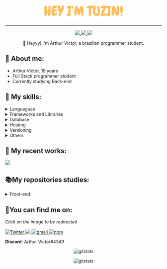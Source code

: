 <p align="center">
  <img src="./src/resources/images/header.gif" />
</p>
<hr>

<p align="center">
    <a href="https://twitter.com/tuzin_dev">
    <img src="https://img.shields.io/badge/Twitter-307cc5?style=for-the-badge&logo=twitter&logoColor=white"/>
    </a>
    <a href="https://www.linkedin.com/in/arthur-victor-a2141a227/">
    <img src="https://img.shields.io/badge/LinkedIn-307cc5?style=for-the-badge&logo=linkedin&logoColor=white"/>
    </a>
    <img src="https://komarev.com/ghpvc/?username=Tuzin-Dev&style=for-the-badge"/>
</p>

<p align="center">
👋 Heyyy! I'm Arthur Victor, a brazilian programmer student.
</p>

## **🐉 About me:**
* Arthur Victor, 19 years
* Full Stack programmer student
* Currently studying Back-end

## **💬 My skills:**
<details>
  <summary>Languagues</summary>
 
 > ![JavaScript](https://img.shields.io/badge/javascript-%23323330.svg?style=for-the-badge&logo=javascript&logoColor=%23F7DF1E)
![TypeScript](https://img.shields.io/badge/typescript-%23007ACC.svg?style=for-the-badge&logo=typescript&logoColor=white)
![HTML5](https://img.shields.io/badge/html5-%23E34F26.svg?style=for-the-badge&logo=html5&logoColor=white)
![CSS3](https://img.shields.io/badge/css3-%231572B6.svg?style=for-the-badge&logo=css3&logoColor=white)
</details>

<details>
  <summary>Frameworks and Libraries</summary>
  
> ![React](https://img.shields.io/badge/react-%2320232a.svg?style=for-the-badge&logo=react&logoColor=%2361DAFB)
![Bootstrap](https://img.shields.io/badge/bootstrap-%23563D7C.svg?style=for-the-badge&logo=bootstrap&logoColor=white)
![NodeJS](https://img.shields.io/badge/node.js-6DA55F?style=for-the-badge&logo=node.js&logoColor=white)
</details>

<details>
  <summary>Database</summary>
  
> ![MongoDB](https://img.shields.io/badge/MongoDB-%234ea94b.svg?style=for-the-badge&logo=mongodb&logoColor=white)
</details>

<details>
  <summary>Hosting</summary>
  
> ![Heroku](https://img.shields.io/badge/heroku-%23430098.svg?style=for-the-badge&logo=heroku&logoColor=white)
</details>

<details>
  <summary>Versioning</summary>
  
> ![NPM](https://img.shields.io/badge/NPM-%23000000.svg?style=for-the-badge&logo=npm&logoColor=white)
![Git](https://img.shields.io/badge/git-%23F05033.svg?style=for-the-badge&logo=git&logoColor=white)
![GitHub](https://img.shields.io/badge/github-%23121011.svg?style=for-the-badge&logo=github&logoColor=white)
</details>

<details>
  <summary>Others</summary>
  
> ![Visual Studio Code](https://img.shields.io/badge/Visual%20Studio%20Code-0078d7.svg?style=for-the-badge&logo=visual-studio-code&logoColor=white)
![Jira](https://img.shields.io/badge/jira-%230A0FFF.svg?style=for-the-badge&logo=jira&logoColor=white)
</details>

## **🚀 My recent works:**

<a href="https://github.com/Tuzin-Dev/Front">
    <img height=100 src="https://github-readme-stats.vercel.app/api/pin/?username=Tuzin-Dev&repo=Front&theme=moltack&border_radius=20"/>
</a>

## **📚My repositories studies:**

<details>
  <summary>Front-end</summary>
  
><a href="https://github.com/Tuzin-Dev/Front" title="Go to Repositore">Exemplo</a>
</details>

## **🌠You can find me on:**
*Click on the image to be redirected*

<a href="https://twitter.com/MyNickIsNick_"><img alt=Twitter src="https://img.shields.io/badge/twitter-%231DA1F2.svg?style=for-the-badge&logo=Twitter&logoColor=white">
</a>
<a href="[https://www.linkedin.com/in/nicolas-gabriel/](https://www.linkedin.com/in/arthur-victor-a2141a227/)">
<img src="https://img.shields.io/badge/linkedin-%230077B5.svg?style=for-the-badge&logo=linkedin&logoColor=white"/>
</a>
<a href="mailto:arthurvictorprogm@gmail.com">
<img alt=gmail src="https://img.shields.io/badge/Gmail-D14836?style=for-the-badge&logo=gmail&logoColor=white"/>
</a>
<a href="[https://www.npmjs.com/~nick-gabe](https://www.npmjs.com/~tuzin-dev)">
<img alt=npm src="https://img.shields.io/badge/NPM-%23000000.svg?style=for-the-badge&logo=npm&logoColor=white"/>
</a>

**Discord**: Arthur Victor#4349

<p align="center">
<img alt=gitstats src="https://github-readme-stats.vercel.app/api?username=Tuzin-Dev&theme=moltack"/>
</p>

<p align="center">
<img alt=gitstats src="https://github-readme-stats.vercel.app/api/top-langs/?username=Tuzin-Dev&layout=compact&langs_count=7&theme=moltack"
/>
</p>







